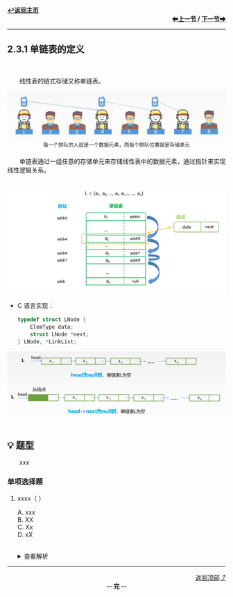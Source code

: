 <a name="top"></a>
<div align="left">
    <a href="/README.md"><b>↩返回主页</b></a>
</div>
<div align="right">
    <b>
    <a href="../2.2%20线性表的顺序表示/2.2.2%20顺序表上基本操作的实现.md">⬅上一节 </a>
    /
    <a href="2.3.2%20单链表上基本操作的实现.md"> 下一节➡</a>
    </b>
</div>
<hr>

## 2.3.1 单链表的定义

<br>

&emsp;&emsp;线性表的链式存储又称单链表。

<div align="center">
    <img src="/pics/2/2.3.1(1).png" width=600><br>
    <sup>每一个排队的人就是一个数据元素，而每个排队位置就是存储单元</sup>
</div>

&emsp;&emsp;单链表通过一组任意的存储单元来存储线性表中的数据元素，通过指针来实现线性逻辑关系。

<br>

<div align="center">
    <img src="/pics/2/2.3.1(2).png" width=1000><br>
</div>

+ C 语言实现：

    ```c
    typedef struct LNode {
        ElemType data;
        struct LNode *next;
    } LNode, *LinkList;
    ```

<div align="center">
    <img src="/pics/2/2.3.1(3).png" width=900>
</div>

<br>

## 💡 题型

&emsp;&emsp;xxx

### 单项选择题

1. xxxx（ ）

    A. xxx<br>
    B. XX<br>
    C. Xx<br>
    D. xX<br><br>
    <details>
    <summary>查看解析</summary>
    <p>答案：x</p>
    </details>

<hr>

<div align="right">
    <a href="#top">返回顶部⤴</a>
</div>

<div align="center">
    <b>-- 完 --</b>
</div>